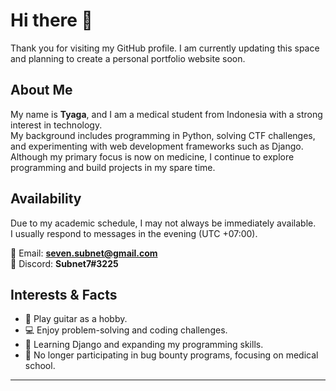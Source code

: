 # Hi there 👋  

Thank you for visiting my GitHub profile. I am currently updating this space and planning to create a personal portfolio website soon.  

## About Me  
My name is **Tyaga**, and I am a medical student from Indonesia with a strong interest in technology.  
My background includes programming in Python, solving CTF challenges, and experimenting with web development frameworks such as Django.  
Although my primary focus is now on medicine, I continue to explore programming and build projects in my spare time.  

## Availability  
Due to my academic schedule, I may not always be immediately available.  
I usually respond to messages in the evening (UTC +07:00).  

📧 Email: **seven.subnet@gmail.com**  
💬 Discord: **Subnet7#3225**  

## Interests & Facts  
- 🎸 Play guitar as a hobby.  
- 💻 Enjoy problem-solving and coding challenges.  
- 🌱 Learning Django and expanding my programming skills.  
- 🚫 No longer participating in bug bounty programs, focusing on medical school.  

---


<!--
**subnet7/subnet7** is a ✨ _special_ ✨ repository because its `README.md` (this file) appears on your GitHub profile.

Here are some ideas to get you started:

- 🔭 I’m currently working on ...
- 🌱 I’m currently learning ...
- 👯 I’m looking to collaborate on ...
- 🤔 I’m looking for help with ...
- 💬 Ask me about ...
- 📫 How to reach me: ...
- 😄 Pronouns: ...
- ⚡ Fun fact: ...
-->
